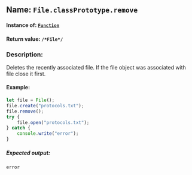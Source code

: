 ## Name: `File.classPrototype.remove`

#### Instance of: [`Function`](Function.md)

#### Return value: `/*File*/`

### Description:

Deletes the recently associated file. 
If the file object was associated with 
file close it first.

#### Example:

```js
let file = File();
file.create("protocols.txt");
file.remove();
try {
    file.open("protocols.txt");
} catch {
    console.write("error");
}
```

##### Expected output:

```
error
```

